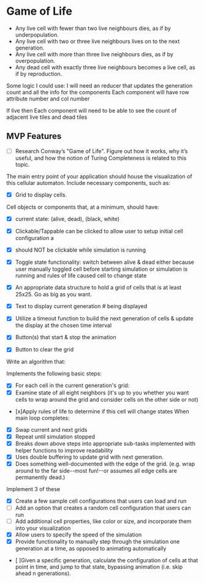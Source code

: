 # Game of Life

- Any live cell with fewer than two live neighbours dies, as if by underpopulation.
- Any live cell with two or three live neighbours lives on to the next generation.
- Any live cell with more than three live neighbours dies, as if by overpopulation.
- Any dead cell with exactly three live neighbours becomes a live cell, as if by reproduction.

Some logic I could use:
I will need an reducer that updates the generation count and all the info for the components
Each component will have row attribute number and col number

If live then
Each component will need to be able to see the count of adjacent live tiles and dead tiles

## MVP Features

- [ ] Research Conway’s "Game of Life". Figure out how it works, why it’s useful, and how the notion of Turing Completeness is related to this topic.

The main entry point of your application should house the visualization of this cellular automaton. Include necessary components, such as:

- [x] Grid to display cells.

Cell objects or components that, at a minimum, should have:

- [x] current state: (alive, dead), (black, white)

- [x] Clickable/Tappable can be clicked to allow user to setup initial cell configuration a

- [x] should NOT be clickable while simulation is running

- [x] Toggle state functionality: switch between alive & dead either because user manually toggled cell before starting simulation or simulation is running and rules of life caused cell to change state

- [x] An appropriate data structure to hold a grid of cells that is at least 25x25. Go as big as you want.

- [x] Text to display current generation # being displayed

- [x] Utilize a timeout function to build the next generation of cells & update the display at the chosen time interval

- [x] Button(s) that start & stop the animation

- [x] Button to clear the grid

Write an algorithm that:

Implements the following basic steps:

- [x] For each cell in the current generation's grid:
- [x] Examine state of all eight neighbors (it's up to you whether you want cells to wrap around the grid and consider cells on the other side or not)
- [x]Apply rules of life to determine if this cell will change states
When main loop completes:
- [x] Swap current and next grids
- [x] Repeat until simulation stopped
- [x] Breaks down above steps into appropriate sub-tasks implemented with helper functions to improve readability
- [x] Uses double buffering to update grid with next generation.
- [x] Does something well-documented with the edge of the grid. (e.g. wrap around to the far side--most fun!--or assumes all edge cells are permanently dead.)

Implement 3 of these
- [x] Create a few sample cell configurations that users can load and run
- [ ] Add an option that creates a random cell configuration that users can run
- [ ] Add additional cell properties, like color or size, and incorporate them into your visualization
- [x] Allow users to specify the speed of the simulation
- [x] Provide functionality to manually step through the simulation one generation at a time, as opposed to animating automatically
- [ ]Given a specific generation, calculate the configuration of cells at that point in time, and jump to that state, bypassing animation (i.e. skip ahead n generations).
